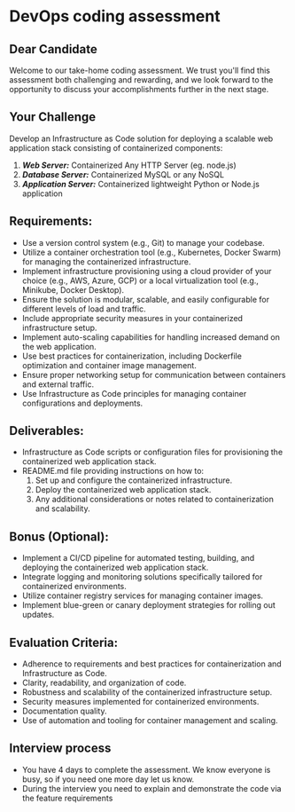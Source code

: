 # DevOps coding assessment

## Dear Candidate
Welcome to our take-home coding assessment. We trust you'll find this assessment both challenging and rewarding, and we look forward to the opportunity to discuss your accomplishments further in the next stage.

## Your Challenge
Develop an Infrastructure as Code solution for deploying a scalable web application stack consisting of containerized components:

1. **_Web Server:_** Containerized Any HTTP Server (eg. node.js)
2. **_Database Server:_** Containerized MySQL or any NoSQL
3. **_Application Server:_** Containerized lightweight Python or Node.js application

## Requirements:
- Use a version control system (e.g., Git) to manage your codebase.
- Utilize a container orchestration tool (e.g., Kubernetes, Docker Swarm) for managing the containerized infrastructure.
- Implement infrastructure provisioning using a cloud provider of your choice (e.g., AWS, Azure, GCP) or a local virtualization tool (e.g., Minikube, Docker Desktop).
- Ensure the solution is modular, scalable, and easily configurable for different levels of load and traffic.
- Include appropriate security measures in your containerized infrastructure setup.
- Implement auto-scaling capabilities for handling increased demand on the web application.
- Use best practices for containerization, including Dockerfile optimization and container image management.
- Ensure proper networking setup for communication between containers and external traffic.
- Use Infrastructure as Code principles for managing container configurations and deployments.

## Deliverables:
- Infrastructure as Code scripts or configuration files for provisioning the containerized web application stack.
- README.md file providing instructions on how to:
    1. Set up and configure the containerized infrastructure.
    2. Deploy the containerized web application stack.
    3. Any additional considerations or notes related to containerization and scalability.

## Bonus (Optional):
- Implement a CI/CD pipeline for automated testing, building, and deploying the containerized web application stack.
- Integrate logging and monitoring solutions specifically tailored for containerized environments.
- Utilize container registry services for managing container images.
- Implement blue-green or canary deployment strategies for rolling out updates.

## Evaluation Criteria:
- Adherence to requirements and best practices for containerization and Infrastructure as Code.
- Clarity, readability, and organization of code.
- Robustness and scalability of the containerized infrastructure setup.
- Security measures implemented for containerized environments.
- Documentation quality.
- Use of automation and tooling for container management and scaling.

## Interview process
- You have 4 days to complete the assessment. We know everyone is busy, so if you need one more day let us know.
- During the interview you need to explain and demonstrate the code via the feature requirements